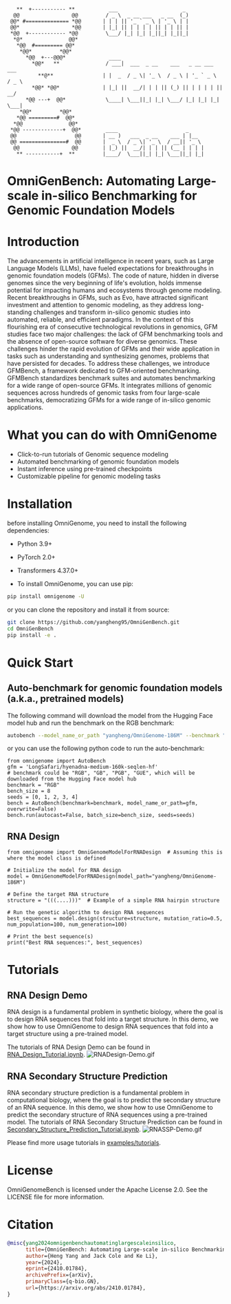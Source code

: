 ```
   **  +----------- **           ___                     _ 
  @@                 @@         / _ \  _ __ ___   _ __  (_)
 @@* #============== *@@       | | | || '_ ` _ \ | '_ \ | |
 @@*                 *@@       | |_| || | | | | || | | || |
 *@@  +------------ *@@         \___/ |_| |_| |_||_| |_||_|
  *@*               @@*       
   *@@  #========= @@*        
    *@@*         *@@*          
      *@@  +---@@@*              ____  
        *@@*   **               / ___|  ___  _ __    ___   _ __ ___    ___ 
          **@**                | |  _  / _ \| '_ \  / _ \ | '_ ` _ \  / _ \ 
        *@@* *@@*              | |_| ||  __/| | | || (_) || | | | | ||  __/ 
      *@@ ---+  @@*             \____| \___||_| |_| \___/ |_| |_| |_| \___| 
    *@@*         *@@*          
   *@@ =========#  @@*         
  *@@               @@*        
 *@@ -------------+  @@*        ____                      _   
 @@                   @@       | __ )   ___  _ __    ___ | |__ 
 @@ ===============#  @@       |  _ \  / _ \| '_ \  / __|| '_ \ 
  @@                 @@        | |_) ||  __/| | | || (__ | | | |
   ** -----------+  **         |____/  \___||_| |_| \___||_| |_|
```
# OmniGenBench: Automating Large-scale in-silico Benchmarking for Genomic Foundation Models

# Introduction
The advancements in artificial intelligence in recent years, such as Large Language Models (LLMs), have fueled expectations for breakthroughs in genomic foundation models (GFMs). The code of nature, hidden in diverse genomes since the very beginning of life's evolution, holds immense potential for impacting humans and ecosystems through genome modeling. Recent breakthroughs in GFMs, such as Evo, have attracted significant investment and attention to genomic modeling, as they address long-standing challenges and transform in-silico genomic studies into automated, reliable, and efficient paradigms. In the context of this flourishing era of consecutive technological revolutions in genomics, GFM studies face two major challenges: the lack of GFM benchmarking tools and the absence of open-source software for diverse genomics. These challenges hinder the rapid evolution of GFMs and their wide application in tasks such as understanding and synthesizing genomes, problems that have persisted for decades. To address these challenges, we introduce GFMBench, a framework dedicated to GFM-oriented benchmarking. GFMBench standardizes benchmark suites and automates benchmarking for a wide range of open-source GFMs. It integrates millions of genomic sequences across hundreds of genomic tasks from four large-scale benchmarks, democratizing GFMs for a wide range of in-silico genomic applications. 

# What you can do with OmniGenome
- Click-to-run tutorials of Genomic sequence modeling
- Automated benchmarking of genomic foundation models
- Instant inference using pre-trained checkpoints
- Customizable pipeline for genomic modeling tasks

# Installation
before installing OmniGenome, you need to install the following dependencies:
- Python 3.9+
- PyTorch 2.0+
- Transformers 4.37.0+

- To install OmniGenome, you can use pip:
```bash
pip install omnigenome -U
```
or you can clone the repository and install it from source:
```bash
git clone https://github.com/yangheng95/OmniGenBench.git
cd OmniGenBench
pip install -e .
```

# Quick Start

## Auto-benchmark for genomic foundation models (a.k.a., pretrained models)
The following command will download the model from the Hugging Face model hub and run the benchmark on the RGB benchmark:
```bash
autobench --model_name_or_path "yangheng/OmniGenome-186M" --benchmark "RGB" --trainer accelerate
```
or you can use the following python code to run the auto-benchmark:
```python3
from omnigenome import AutoBench
gfm = 'LongSafari/hyenadna-medium-160k-seqlen-hf'
# benchmark could be "RGB", "GB", "PGB", "GUE", which will be downloaded from the Hugging Face model hub
benchmark = "RGB"
bench_size = 8
seeds = [0, 1, 2, 3, 4]
bench = AutoBench(benchmark=benchmark, model_name_or_path=gfm, overwrite=False)
bench.run(autocast=False, batch_size=bench_size, seeds=seeds)
```

## RNA Design

```python3
from omnigenome import OmniGenomeModelForRNADesign  # Assuming this is where the model class is defined

# Initialize the model for RNA design
model = OmniGenomeModelForRNADesign(model_path="yangheng/OmniGenome-186M")

# Define the target RNA structure
structure = "(((....)))"  # Example of a simple RNA hairpin structure

# Run the genetic algorithm to design RNA sequences
best_sequences = model.design(structure=structure, mutation_ratio=0.5, num_population=100, num_generation=100)

# Print the best sequence(s)
print("Best RNA sequences:", best_sequences)
```

# Tutorials

## RNA Design Demo
RNA design is a fundamental problem in synthetic biology, 
where the goal is to design RNA sequences that fold into a target structure. 
In this demo, we show how to use OmniGenome to design RNA sequences that fold into a target structure using a pre-trained model.

The tutorials of RNA Design Demo can be found in [RNA_Design_Tutorial.ipynb](examples/tutorials/RNA_Design_Tutorial.ipynb).
![RNADesign-Demo.gif](asset/RNADesign-Demo.gif)


## RNA Secondary Structure Prediction
RNA secondary structure prediction is a fundamental problem in computational biology, 
where the goal is to predict the secondary structure of an RNA sequence.
In this demo, we show how to use OmniGenome to predict the secondary structure of RNA sequences using a pre-trained model.
The tutorials of RNA Secondary Structure Prediction can be found in 
[Secondary_Structure_Prediction_Tutorial.ipynb](examples/tutorials/Secondary_Structure_Prediction_Tutorial.ipynb).
![RNASSP-Demo.gif](asset/RNASSP-Demo.gif)

Please find more usage tutorials in [examples/tutorials](https://github.com/yangheng95/OmniGenomeBench/tree/master/examples/tutorials).



# License
OmniGenomeBench is licensed under the Apache License 2.0. See the LICENSE file for more information.

# Citation
```bibtex
@misc{yang2024omnigenbenchautomatinglargescaleinsilico,
      title={OmniGenBench: Automating Large-scale in-silico Benchmarking for Genomic Foundation Models}, 
      author={Heng Yang and Jack Cole and Ke Li},
      year={2024},
      eprint={2410.01784},
      archivePrefix={arXiv},
      primaryClass={q-bio.GN},
      url={https://arxiv.org/abs/2410.01784}, 
}
```